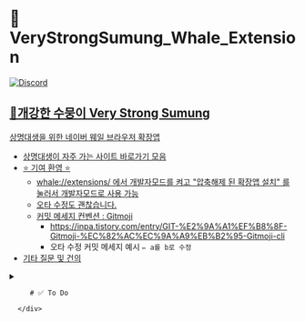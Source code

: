 # 🐳 VeryStrongSumung_Whale_Extension

<a href="https://discord.gg/6QTFg23ERx"><img alt="Discord" src ="https://img.shields.io/badge/Discord-5865F2.svg?&style=for-the-badge&logo=Python&logoColor=white"/>

## **💪개강한 수뭉이 Very Strong Sumung**
상명대생을 위한 네이버 웨일 브라우저 확장앱

* 상명대생이 자주 가는 사이트 바로가기 모음
* ⭐ 기여 환영 ⭐
    * whale://extensions/ 에서 개발자모드를 켜고 "압축해제 된 확장앱 설치" 를 눌러서 개발자모드로 사용 가능
    * 오타 수정도 괜찮습니다. 
    * 커밋 메세지 컨벤션 : Gitmoji
      * https://inpa.tistory.com/entry/GIT-%E2%9A%A1%EF%B8%8F-Gitmoji-%EC%82%AC%EC%9A%A9%EB%B2%95-Gitmoji-cli
      * 오타 수정 커밋 메세지 예시 `✏️ a를 b로 수정`
* [기타 질문 및 건의](https://github.com/HiBixby/VeryStrongSumung_Whale_Extention/discussions)

<details>
   <summary>
      <div markdown="1">
         
         # ✅ To Do
      
      </div>
   </summary>
   
   <div markdown="1">
      
   - [x] 새탭 링크 만들기
   - [x] 통합 검색창 만들기
   - [ ] 정문 정류소 버스 도착 정보 띄우기 (공공 데이터 API 활용 예정)
   - [ ] 학교 날씨 정보
   - [ ] api 정보 return 해주는 서버 만들기
   - [ ] 드래그앤 드롭으로 링크 위치 변경
   - [ ] 예쁜 바로가기 아이콘 추가
   - [ ] 학식 관련 기능 추가
   - [ ] 다국어 기능 추가
   - [ ] 종강시계
      
   </div>
</details>

   <!-- Gitmoji 📝 Add or update documentation-->
